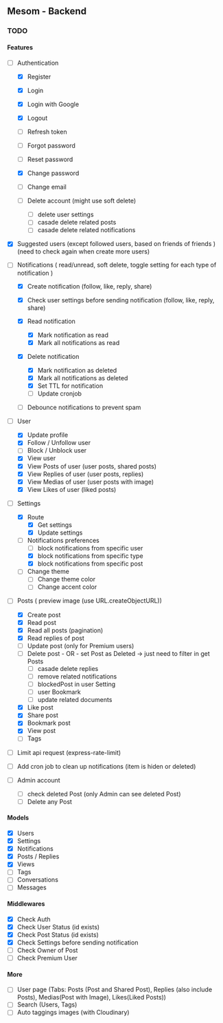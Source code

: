## Mesom - Backend

### TODO

#### Features

- [ ] Authentication

  - [x] Register
  - [x] Login
  - [x] Login with Google
  - [x] Logout
  - [ ] Refresh token
  - [ ] Forgot password
  - [ ] Reset password
  - [x] Change password
  - [ ] Change email
  - [ ] Delete account (might use soft delete)

    - [ ] delete user settings
    - [ ] casade delete related posts
    - [ ] casade delete related notifications

- [x] Suggested users (except followed users, based on friends of friends ) (need to check again when create more users)
- [ ] Notifications ( read/unread, soft delete, toggle setting for each type of notification )

  - [x] Create notification (follow, like, reply, share)
  - [x] Check user settings before sending notification (follow, like, reply, share)
  - [x] Read notification
    - [x] Mark notification as read
    - [x] Mark all notifications as read
  - [x] Delete notification

    - [x] Mark notification as deleted
    - [x] Mark all notifications as deleted
    - [x] Set TTL for notification
    - [ ] Update cronjob

  - [ ] Debounce notifications to prevent spam

- [ ] User

  - [x] Update profile
  - [x] Follow / Unfollow user
  - [ ] Block / Unblock user
  - [x] View user
  - [x] View Posts of user (user posts, shared posts)
  - [x] View Replies of user (user posts, replies)
  - [x] View Medias of user (user posts with image)
  - [x] View Likes of user (liked posts)

- [ ] Settings

  - [x] Route
    - [x] Get settings
    - [x] Update settings
  - [ ] Notifications preferences
    - [ ] block notifications from specific user
    - [x] block notifications from specific type
    - [x] block notifications from specific post
  - [ ] Change theme
    - [ ] Change theme color
    - [ ] Change accent color

- [ ] Posts ( preview image (use URL.createObjectURL))

  - [x] Create post
  - [x] Read post
  - [x] Read all posts (pagination)
  - [x] Read replies of post
  - [ ] Update post (only for Premium users)
  - [ ] Delete post - OR - set Post as Deleted -> just need to filter in get Posts
    - [ ] casade delete replies
    - [ ] remove related notifications
    - [ ] blockedPost in user Setting
    - [ ] user Bookmark
    - [ ] update related documents
  - [x] Like post
  - [x] Share post
  - [x] Bookmark post
  - [x] View post
  - [ ] Tags

- [ ] Limit api request (express-rate-limit)
- [ ] Add cron job to clean up notifications (item is hiden or deleted)

- [ ] Admin account
  - [ ] check deleted Post (only Admin can see deleted Post)
  - [ ] Delete any Post

#### Models

- [x] Users
- [x] Settings
- [x] Notifications
- [x] Posts / Replies
- [x] Views
- [ ] Tags
- [ ] Conversations
- [ ] Messages

#### Middlewares

- [x] Check Auth
- [x] Check User Status (id exists)
- [x] Check Post Status (id exists)
- [x] Check Settings before sending notification
- [ ] Check Owner of Post
- [ ] Check Premium User

#### More

- [ ] User page (Tabs: Posts (Post and Shared Post), Replies (also include Posts), Medias(Post with Image), Likes(Liked Posts))
- [ ] Search (Users, Tags)
- [ ] Auto taggings images (with Cloudinary)
